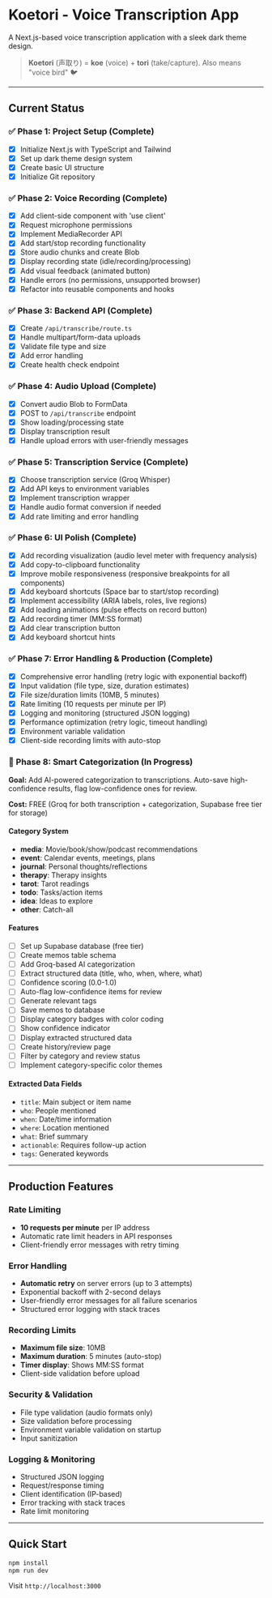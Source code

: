 # Koetori - Voice Transcription App

A Next.js-based voice transcription application with a sleek dark theme design.

> **Koetori** (声取り) = **koe** (voice) + **tori** (take/capture). Also means "voice bird" 🐦

---

## Current Status

### ✅ Phase 1: Project Setup (Complete)

- [x] Initialize Next.js with TypeScript and Tailwind
- [x] Set up dark theme design system
- [x] Create basic UI structure
- [x] Initialize Git repository

### ✅ Phase 2: Voice Recording (Complete)

- [x] Add client-side component with 'use client'
- [x] Request microphone permissions
- [x] Implement MediaRecorder API
- [x] Add start/stop recording functionality
- [x] Store audio chunks and create Blob
- [x] Display recording state (idle/recording/processing)
- [x] Add visual feedback (animated button)
- [x] Handle errors (no permissions, unsupported browser)
- [x] Refactor into reusable components and hooks

### ✅ Phase 3: Backend API (Complete)

- [x] Create `/api/transcribe/route.ts`
- [x] Handle multipart/form-data uploads
- [x] Validate file type and size
- [x] Add error handling
- [x] Create health check endpoint

### ✅ Phase 4: Audio Upload (Complete)

- [x] Convert audio Blob to FormData
- [x] POST to `/api/transcribe` endpoint
- [x] Show loading/processing state
- [x] Display transcription result
- [x] Handle upload errors with user-friendly messages

### ✅ Phase 5: Transcription Service (Complete)

- [x] Choose transcription service (Groq Whisper)
- [x] Add API keys to environment variables
- [x] Implement transcription wrapper
- [x] Handle audio format conversion if needed
- [x] Add rate limiting and error handling

### ✅ Phase 6: UI Polish (Complete)

- [x] Add recording visualization (audio level meter with frequency analysis)
- [x] Add copy-to-clipboard functionality
- [x] Improve mobile responsiveness (responsive breakpoints for all components)
- [x] Add keyboard shortcuts (Space bar to start/stop recording)
- [x] Implement accessibility (ARIA labels, roles, live regions)
- [x] Add loading animations (pulse effects on record button)
- [x] Add recording timer (MM:SS format)
- [x] Add clear transcription button
- [x] Add keyboard shortcut hints

### ✅ Phase 7: Error Handling & Production (Complete)

- [x] Comprehensive error handling (retry logic with exponential backoff)
- [x] Input validation (file type, size, duration estimates)
- [x] File size/duration limits (10MB, 5 minutes)
- [x] Rate limiting (10 requests per minute per IP)
- [x] Logging and monitoring (structured JSON logging)
- [x] Performance optimization (retry logic, timeout handling)
- [x] Environment variable validation
- [x] Client-side recording limits with auto-stop

### 🚧 Phase 8: Smart Categorization (In Progress)

**Goal:** Add AI-powered categorization to transcriptions. Auto-save high-confidence results, flag low-confidence ones for review.

**Cost:** FREE (Groq for both transcription + categorization, Supabase free tier for storage)

#### Category System
- **media**: Movie/book/show/podcast recommendations
- **event**: Calendar events, meetings, plans
- **journal**: Personal thoughts/reflections
- **therapy**: Therapy insights
- **tarot**: Tarot readings
- **todo**: Tasks/action items
- **idea**: Ideas to explore
- **other**: Catch-all

#### Features
- [ ] Set up Supabase database (free tier)
- [ ] Create memos table schema
- [ ] Add Groq-based AI categorization
- [ ] Extract structured data (title, who, when, where, what)
- [ ] Confidence scoring (0.0-1.0)
- [ ] Auto-flag low-confidence items for review
- [ ] Generate relevant tags
- [ ] Save memos to database
- [ ] Display category badges with color coding
- [ ] Show confidence indicator
- [ ] Display extracted structured data
- [ ] Create history/review page
- [ ] Filter by category and review status
- [ ] Implement category-specific color themes

#### Extracted Data Fields
- `title`: Main subject or item name
- `who`: People mentioned
- `when`: Date/time information
- `where`: Location mentioned
- `what`: Brief summary
- `actionable`: Requires follow-up action
- `tags`: Generated keywords

---

## Production Features

### Rate Limiting

- **10 requests per minute** per IP address
- Automatic rate limit headers in API responses
- Client-friendly error messages with retry timing

### Error Handling

- **Automatic retry** on server errors (up to 3 attempts)
- Exponential backoff with 2-second delays
- User-friendly error messages for all failure scenarios
- Structured error logging with stack traces

### Recording Limits

- **Maximum file size**: 10MB
- **Maximum duration**: 5 minutes (auto-stop)
- **Timer display**: Shows MM:SS format
- Client-side validation before upload

### Security & Validation

- File type validation (audio formats only)
- Size validation before processing
- Environment variable validation on startup
- Input sanitization

### Logging & Monitoring

- Structured JSON logging
- Request/response timing
- Client identification (IP-based)
- Error tracking with stack traces
- Rate limit monitoring

---

## Quick Start

```bash
npm install
npm run dev
```

Visit `http://localhost:3000`

